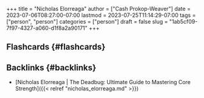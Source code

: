 +++
title = "Nicholas Elorreaga"
author = ["Cash Prokop-Weaver"]
date = 2023-07-06T08:27:00-07:00
lastmod = 2023-07-25T11:14:29-07:00
tags = ["person", "person"]
categories = ["person"]
draft = false
slug = "1ab5cf09-7f97-4327-a060-d1f8a2a90171"
+++

## Flashcards {#flashcards}


## Backlinks {#backlinks}

-   [Nicholas Elorreaga | The Deadbug: Ultimate Guide to Mastering Core Strength]({{< relref "nicholas_elorreaga.md" >}})
